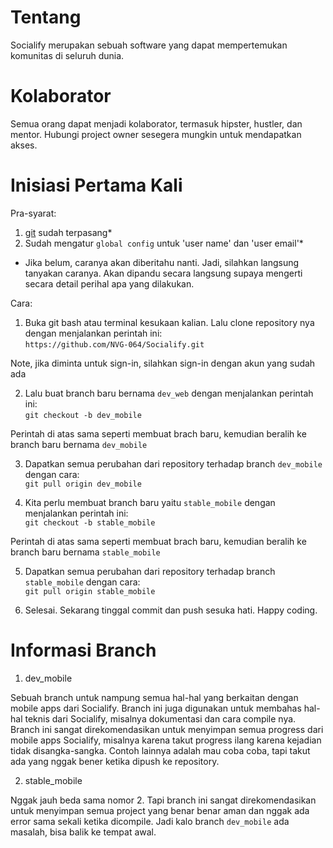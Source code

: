# Tentang
Socialify merupakan sebuah software yang dapat mempertemukan komunitas di seluruh dunia.

# Kolaborator
Semua orang dapat menjadi kolaborator, termasuk hipster, hustler, dan mentor. Hubungi project owner sesegera mungkin untuk mendapatkan akses.

# Inisiasi Pertama Kali

Pra-syarat:
1. [git](https://git-scm.com/downloads) sudah terpasang*
2. Sudah mengatur `global config` untuk 'user name' dan 'user email'*

* Jika belum, caranya akan diberitahu nanti. Jadi, silahkan langsung tanyakan caranya. Akan dipandu secara langsung supaya mengerti secara detail perihal apa yang dilakukan.<br>

Cara:<br>
1. Buka git bash atau terminal kesukaan kalian. Lalu clone repository nya dengan menjalankan perintah ini:<br>
`https://github.com/NVG-064/Socialify.git`

Note, jika diminta untuk sign-in, silahkan sign-in dengan akun yang sudah ada

2. Lalu buat branch baru bernama `dev_web` dengan menjalankan perintah ini:<br>
`git checkout -b dev_mobile`

Perintah di atas sama seperti membuat brach baru, kemudian beralih ke branch baru bernama `dev_mobile`

3. Dapatkan semua perubahan dari repository terhadap branch `dev_mobile` dengan cara:<br>
`git pull origin dev_mobile`

4. Kita perlu membuat branch baru yaitu `stable_mobile` dengan menjalankan perintah ini:<br>
`git checkout -b stable_mobile`

Perintah di atas sama seperti membuat brach baru, kemudian beralih ke branch baru bernama `stable_mobile`

5. Dapatkan semua perubahan dari repository terhadap branch `stable_mobile` dengan cara:<br>
`git pull origin stable_mobile`

6. Selesai. Sekarang tinggal commit dan push sesuka hati. Happy coding.

# Informasi Branch

1. dev_mobile

Sebuah branch untuk nampung semua hal-hal yang berkaitan dengan mobile apps dari Socialify. Branch ini juga digunakan untuk membahas hal-hal teknis dari Socialify, misalnya dokumentasi dan cara compile nya. Branch ini sangat direkomendasikan untuk menyimpan semua progress dari mobile apps Socialify, misalnya karena takut progress ilang karena kejadian tidak disangka-sangka. Contoh lainnya adalah mau coba coba, tapi takut ada yang nggak bener ketika dipush ke repository.

2. stable_mobile

Nggak jauh beda sama nomor 2. Tapi branch ini sangat direkomendasikan untuk menyimpan semua project yang benar benar aman dan nggak ada error sama sekali ketika dicompile. Jadi kalo branch `dev_mobile` ada masalah, bisa balik ke tempat awal.
